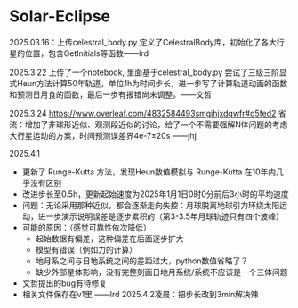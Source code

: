 # Solar-Eclipse

2025.03.16：上传celestral_body.py 定义了CelestralBody库，初始化了各大行星的位置，包含GetInitials等函数——lrd

2025.3.22 上传了一个notebook, 里面基于celestral_body.py 尝试了三级三阶显式Heun方法计算50年轨道，单位1h为时间步长，进一步写了计算轨道动画的函数和预测日月食的函数，最后一步有报错尚未调整。——文哲

2025.3.24 https://www.overleaf.com/4832584493smgjhjxdqwfr#d5fed2 省流：增加了非球形近似、观测段近似的讨论，给了一个不需要强解N体问题的考虑大行星运动的方案，时间预测误差界4e-7±20s ——jhj

2025.4.1 
- 更新了 Runge-Kutta 方法，发现Heun数值模拟与 Runge-Kutta 在10年内几乎没有区别
- 改进步长至0.5h，更新起始速度为2025年1月1日0时0分前后3小时的平均速度
- 问题：无论采用那种近似，都会逐渐走向失控：月球脱离地球引力环绕太阳运动，进一步演示说明误差是逐步累积的（第3-3.5年月球轨迹只有四个波峰）
- 可能的原因：（感觉可靠性依次降低）
  - 起始数据有偏差，这种偏差在后面逐步扩大
  - 模型有错误（例如力的计算）
  - 地月系之间与日地系统之间的差距过大，python数值省略了？
  - 缺少外部星体影响，没有完整刻画日地月系统/系统不应该是一个三体问题
- 文哲提出的bug有待修复
- 相关文件保存在v1里 ——lrd
2025.4.2凌晨：把步长改到3min解决辣

